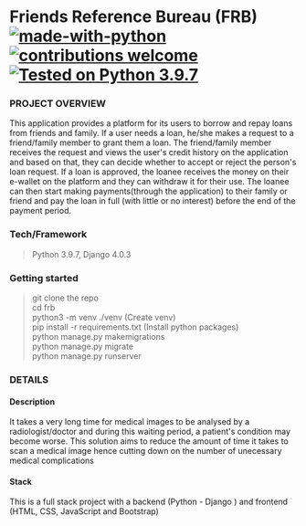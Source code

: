 # Friends Reference Bureau (FRB) [![made-with-python](https://img.shields.io/badge/Made%20with-Python-1f425f.svg)](https://www.python.org/) [![contributions welcome](https://img.shields.io/static/v1.svg?label=Contributions&message=Welcome&color=0059b3&style=flat-square)](https://github.com/timothymadegwa/frb/blob/master/README.md)&nbsp; [![Tested on Python 3.9.7](https://img.shields.io/badge/Tested%20-Python%203.9.7-blue.svg?logo=python&style=flat-square)]( https://www.python.org/downloads) &nbsp;

### PROJECT OVERVIEW  
This application provides a platform for its users to borrow and repay loans from friends and family. If a user needs a loan, he/she makes a request to a friend/family member to grant them a loan. The friend/family member receives the request and views the user's credit history on the application and based on that, they can decide whether to accept or reject the person's loan request. If a loan is approved, the loanee receives the money on their e-wallet on the platform and they can withdraw it for their use. The loanee can then start making payments(through the application) to their family or friend and pay the loan in full (with little or no interest) before the end of the payment period.


 
### Tech/Framework
> Python 3.9.7, Django 4.0.3
### Getting started 
> git clone the repo  
> cd frb  
> python3 -m venv ./venv  (Create venv)  
> pip install -r requirements.txt (Install python packages)  
> python manage.py makemigrations  
> python manage.py migrate  
> python manage.py runserver  



### DETAILS
#### Description
It takes a very long time for medical images to be analysed by a radiologist/doctor and during this waiting period, a patient's condition may become worse. This solution aims to reduce the amount of time it takes to scan a medical image hence cutting down on the number of unecessary medical complications 

#### Stack
This is a full stack project with a backend (Python - Django ) and frontend (HTML, CSS, JavaScript and Bootstrap)

